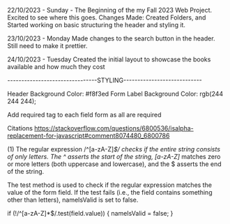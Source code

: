 22/10/2023 - Sunday - The Beginning of the my Fall 2023 Web Project. Excited to see where this goes.
Changes Made: Created Folders, and Started working on basic structuring the header and styling it.

23/10/2023 - Monday
Made changes to the search button in the header. Still need to make it prettier.

24/10/2023 - Tuesday
Created the initial layout to showcase the books available and how much they cost

--------------------------------STYLING----------------------------

Header Background Color: #f8f3ed
Form Label Background Color: rgb(244 244 244);

<!-- To Do List -->

Add required tag to each field form as all are required

<!------------------------------------------------------------------------- -->

Citations
https://stackoverflow.com/questions/6800536/isalpha-replacement-for-javascript#comment8074480_6800786

(1) The regular expression /^[a-zA-Z]_$/ checks if the entire string consists of only letters. The ^ asserts the start of the string, [a-zA-Z]_ matches zero or more letters (both uppercase and lowercase), and the $ asserts the end of the string.

The test method is used to check if the regular expression matches the value of the form field. If the test fails (i.e., the field contains something other than letters), nameIsValid is set to false.

if (!/^[a-zA-Z]\*$/.test(field.value)) {
nameIsValid = false;
}

<!-- ------------------------------------------------------------------------------------------- -->
